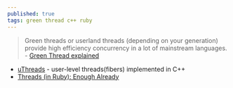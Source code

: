 ```yaml
---
published: true
tags: green thread c++ ruby
---
```

> Green threads or userland threads (depending on your generation) provide high efficiency concurrency in a lot of mainstream languages. - [Green Thread explained](https://c9x.me/articles/gthreads/intro.html)

- [uThreads](http://samanbarghi.com/uThreads/v0.3.0/) - user-level threads(fibers) implemented in C++
- [Threads (in Ruby): Enough Already](https://yehudakatz.com/2010/08/14/threads-in-ruby-enough-already/)
